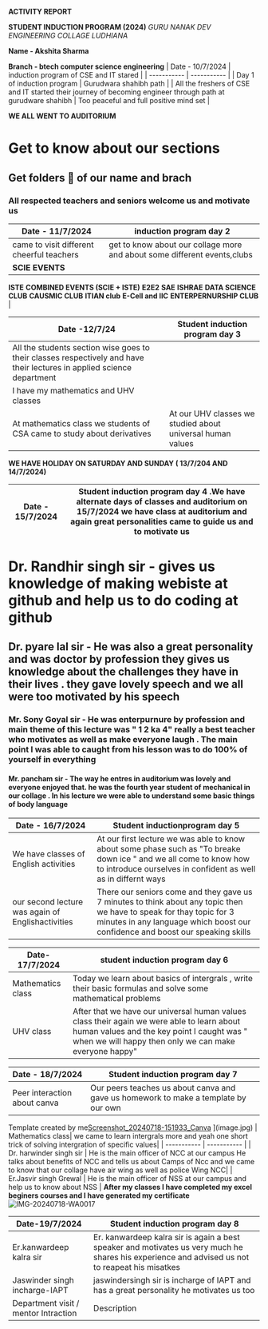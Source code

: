 **ACTIVITY REPORT**

**STUDENT INDUCTION PROGRAM (2024)**
*GURU NANAK DEV ENGINEERING COLLAGE LUDHIANA*

**Name - Akshita Sharma**

**Branch - btech computer science engineering**
| Date - 10/7/2024  | induction program of CSE and IT stared |
| ----------- | ----------- |
| Day 1 of induction program | Gurudwara shahibh path |
| All the freshers of CSE and IT started their journey of becoming engineer through path at gurudware shahibh | Too peaceful and full positive mind set |

**WE ALL WENT TO AUDITORIUM**
# Get to know about our sections 
## Get folders 📂 of our name and brach  
### All respected teachers and seniors welcome us and motivate us

| Date - 11/7/2024| induction program day 2 |
| ----------- | ----------- |
| came to visit different cheerful teachers  | get to know about our collage more and about some different events,clubs |
| **SCIE EVENTS**
**ISTE**
**COMBINED EVENTS (SCIE + ISTE)**
**E2E2**
**SAE**
**ISHRAE**
**DATA SCIENCE CLUB**
**CAUSMIC CLUB**
**ITIAN club**
**E-Cell and IIC**
**ENTERPERNURSHIP CLUB** |

| Date -12/7/24 | Student induction program day 3 |
| ----------- | ----------- |
| All the students section wise goes to their classes respectively and have their lectures in applied science department | 
| I have my mathematics and UHV classes|
| At mathematics class we students of CSA came to study about derivatives | At our UHV classes we studied about universal human values |

**WE HAVE HOLIDAY ON SATURDAY AND SUNDAY ( 13/7/204 AND 14/7/2024)**

| Date - 15/7/2024 | Student induction program day 4 .We have alternate days of classes and auditorium on 15/7/2024 we have class at auditorium and again great personalities came to guide us and to motivate us |
| ----------- | ----------- |
# Dr. Randhir singh sir - gives us knowledge of making webiste at github and help us to do coding at github 
## Dr. pyare lal sir - He was also a great personality and was doctor by profession they gives us knowledge about the challenges they have in their lives . they gave lovely speech and we all were too motivated by his speech
### Mr. Sony Goyal sir - He was enterpurnure by profession and main theme of this lecture was " 1 2 ka 4" really a best teacher who motivates as well as make everyone laugh . The main point I was able to caught from his lesson was to do 100% of yourself in everything 
#### Mr. pancham sir - The way he entres in auditorium was lovely and everyone enjoyed that. he was the fourth year student of mechanical in our collage . In his lecture we were able to understand some basic things of body language 

| Date - 16/7/2024 | Student inductionprogram day 5 |
| ----------- | ----------- |
| We have classes of English activities | At our first lecture we was able to know about some phase such as "To breake down ice " and we all come to know how to introduce ourselves in confident as well as in differnt ways |
| our second lecture was again of Englishactivities| There our seniors come and they gave us 7 minutes to think about any topic then we have to speak for thay topic for 3 minutes in any language which boost our confidence and boost our speaking skills|

| Date-17/7/2024 | student induction program day 6|
| ----------- | ----------- |
| Mathematics class | Today we learn about basics of intergrals , write their basic formulas and solve some mathematical problems|
| UHV class | After that we have our universal human values class their again we were able to learn about human values and the key point I caught was " when we will happy then only we can make everyone happy" |

| Date - 18/7/2024  | Student induction program day 7|
| ----------- | ----------- |
| Peer interaction about canva | Our peers teaches us about canva and gave us homework to make a template by our own |
Template created by me[Screenshot_20240718-151933_Canva](https://github.com/user-attachments/assets/c2c80833-9e06-41bd-8485-5077d3ef8d25)
](image.jpg)
| Mathematics class|  we came to learn intergrals more and yeah one short trick of solving intergration of specific values|
| ----------- | ----------- |
| Dr. harwinder singh sir | He is the main officer of NCC at our campus He talks about benefits of NCC and tells us about Camps of Ncc and we came to know that our collage have air wing as well as police Wing NCC|
| Er.Jasvir singh Grewal | He is the main officer of NSS at our campus and help us to know about NSS |
**After my classes I have completed my excel beginers courses and I have generated my certificate**
![IMG-20240718-WA0017](https://github.com/user-attachments/assets/914fdbae-74a1-4114-b933-38d23266f8b3)


| Date-19/7/2024 | Student induction program day 8 |
| ----------- | ----------- |
| Er.kanwardeep kalra sir   | Er. kanwardeep kalra sir  is again a best speaker and motivates us very much he shares his experience and advised us not to reapeat his misatkes |
| Jaswinder singh incharge-IAPT | jaswindersingh sir is incharge of IAPT and has a great personality he motivates us too|
| Department visit / mentor Intraction | Description |
